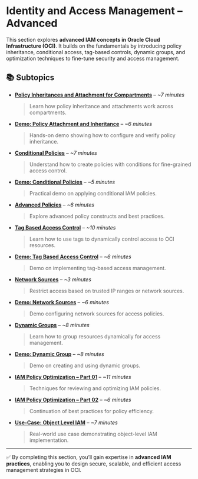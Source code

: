# Identity and Access Management – Advanced  

This section explores **advanced IAM concepts in Oracle Cloud Infrastructure (OCI)**. It builds on the fundamentals by introducing policy inheritance, conditional access, tag-based controls, dynamic groups, and optimization techniques to fine-tune security and access management.  

## 📚 Subtopics  

- [**Policy Inheritances and Attachment for Compartments**](Policy-Inheritances-and-Attachments-for-Compartments.md) – *~7 minutes*  
  > Learn how policy inheritance and attachments work across compartments.  

- [**Demo: Policy Attachment and Inheritance**](Demo-Policy-Inheritances-and-Attachment.md) – *~6 minutes*  
  > Hands-on demo showing how to configure and verify policy inheritance.  

- [**Conditional Policies**](Conditional-Policies.md) – *~7 minutes*  
  > Understand how to create policies with conditions for fine-grained access control.  

- [**Demo: Conditional Policies**](Demo-Conditional-Policies.md) – *~5 minutes*  
  > Practical demo on applying conditional IAM policies.  

- [**Advanced Policies**](Advanced-Policies.md) – *~6 minutes*  
  > Explore advanced policy constructs and best practices.  

- [**Tag Based Access Control**](Tag-Based-Access-Control.md) – *~10 minutes*  
  > Learn how to use tags to dynamically control access to OCI resources.  

- [**Demo: Tag Based Access Control**](Demo-Tag-Based-Access-Control.md) – *~6 minutes*  
  > Demo on implementing tag-based access management.  

- [**Network Sources**](Network-Sources.md) – *~3 minutes*  
  > Restrict access based on trusted IP ranges or network sources.  

- [**Demo: Network Sources**](Demo-Network-Sources.md) – *~6 minutes*  
  > Demo configuring network sources for access policies.  

- [**Dynamic Groups**](DynamicGroups.md) – *~8 minutes*  
  > Learn how to group resources dynamically for access management.  

- [**Demo: Dynamic Group**](Demo-Dynamic-Group.md) – *~8 minutes*  
  > Demo on creating and using dynamic groups.  

- [**IAM Policy Optimization – Part 01**](Optimizing-IAM-Policies-Part1.md) – *~11 minutes*  
  > Techniques for reviewing and optimizing IAM policies.  

- [**IAM Policy Optimization – Part 02**](Optimizing-IAM-Policies-Part2.md) – *~6 minutes*  
  > Continuation of best practices for policy efficiency.  

- [**Use-Case: Object Level IAM**](Use-Case-Object_Level_IAM.md) – *~7 minutes*  
  > Real-world use case demonstrating object-level IAM implementation.  

---

✅ By completing this section, you’ll gain expertise in **advanced IAM practices**, enabling you to design secure, scalable, and efficient access management strategies in OCI.  
